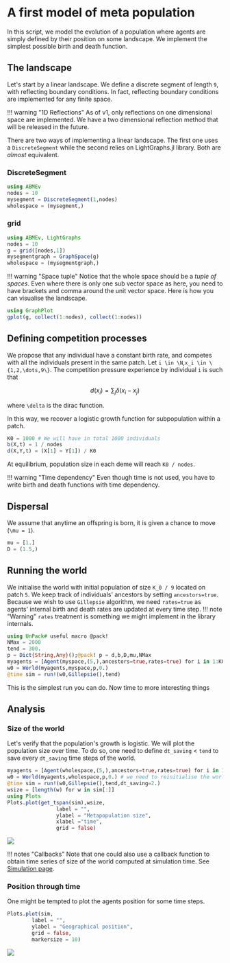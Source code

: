 # A first model of meta population

In this script, we model the evolution of a population where agents are simply defined by their position on some landscape. We implement the simplest possible birth and death function.

## The landscape
Let's start by a linear landscape. We define a discrete segment of length `9`, with reflecting boundary conditions. In fact, reflecting boundary conditions are implemented for any finite space.

!!! warning "1D Reflections"
    As of v1, only reflections on one dimensional space are implemented. We have a two dimensional reflection method that will be released in the future.

There are two ways of implementing a linear landscape. The first one uses a `DiscreteSegment` while the second relies on LightGraphs.jl library. Both are *almost* equivalent.

### DiscreteSegment
```julia
using ABMEv
nodes = 10
mysegment = DiscreteSegment(1,nodes)
wholespace = (mysegment,)
```

### grid
```julia
using ABMEv, LightGraphs
nodes = 10
g = grid([nodes,1])
mysegmentgraph = GraphSpace(g)
wholespace = (mysegmentgraph,)
```
!!! warning "Space tuple"
    Notice that the whole space should be a *tuple of spaces*. Even where there is only one sub vector space as here, you need to have brackets and comma around the unit vector space.
Here is how you can visualise the landscape.

```julia
using GraphPlot
gplot(g, collect(1:nodes), collect(1:nodes))
```

## Defining competition processes
We propose that any individual have a constant birth rate, and competes with all the individuals present in the same patch. Let ``i \in \N``,``x_i \in \{1,2,\dots,9\}``.
The competition pressure experience by individual ``i`` is such that

```math
d(x_i) = \sum_j \delta(x_i-x_j)
```
where ``\delta`` is the dirac function.

In this way, we recover a logistic growth function for subpopulation within a patch.

```julia
K0 = 1000 # We will have in total 1000 individuals
b(X,t) = 1 / nodes
d(X,Y,t) = (X[1] ≈ Y[1]) / K0
```
At equilibrium, population size in each deme will reach `K0 / nodes`.

!!! warning "Time dependency"
    Even though time is not used, you have to write birth and death functions with time dependency.

## Dispersal
We assume that anytime an offspring is born, it is given a chance to move (`\mu = 1`).
```julia
mu = [1.]
D = (1.5,)
```
## Running the world
We initialise the world with initial population of size ``K_0 / 9`` located on patch `5`. We keep track of individuals' ancestors by setting `ancestors=true`. Because we wish to use `Gillepsie` algorithm, we need `rates=true` as agents' internal birth and death rates are updated at every time step.
!!! note "Warning"
    `rates` treatment is something we might implement in the library internals.

```julia
using UnPack# useful macro @pack!
NMax = 2000
tend = 300.
p = Dict{String,Any}();@pack! p = d,b,D,mu,NMax
myagents = [Agent(myspace,(5,),ancestors=true,rates=true) for i in 1:K0/nodes]
w0 = World(myagents,myspace,p,0.)
@time sim = run!(w0,Gillepsie(),tend)
```
This is the simplest run you can do. Now time to more interesting things

## Analysis

### Size of the world
Let's verify that the population's growth is logistic. We will plot the population size over time.
To do so, one need to define `dt_saving` < `tend` to save every `dt_saving` time steps of the world.

```julia
myagents = [Agent(wholespace,(5,),ancestors=true,rates=true) for i in 1:K0/nodes]
w0 = World(myagents,wholespace,p,0.) # we need to reinitialise the world
@time sim = run!(w0,Gillepsie(),tend,dt_saving=2.)
wsize = [length(w) for w in sim[:]]
using Plots
Plots.plot(get_tspan(sim),wsize,
                label = "",
                ylabel = "Metapopulation size",
                xlabel ="time",
                grid = false)
```
![](tutorials/delta_comp_wsize.png)


!!! notes "Callbacks"
    Note that one could also use a callback function to obtain time series of size of the world computed at simulation time. See [Simulation page](../manual/simulation.md).

### Position through time

One might be tempted to plot the agents position for some time steps.

```julia
Plots.plot(sim,
        label = "",
        ylabel = "Geographical position",
        grid = false,
        markersize = 10)
```
![](tutorials/delta_comp_pos.png)
